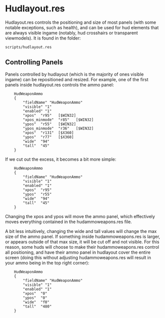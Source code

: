 # Hudlayout.res

Hudlayout.res controls the positioning and size of most panels (with some notable exceptions, such as health), and can be used for hud elements that are always visible ingame (notably, hud crosshairs or transparent viewmodels). It is found in the folder:
```
scripts/hudlayout.res
```

## Controlling Panels

Panels controlled by hudlayout (which is the majority of ones visible ingame) can be repositioned and resized. For example, one of the first panels inside hudlayout.res controls the ammo panel:
```
	HudWeaponAmmo
	{
		"fieldName" "HudWeaponAmmo"
		"visible" "1"
		"enabled" "1"
		"xpos"	"r95"	[$WIN32]
		"xpos_minmode"	"r85"	[$WIN32]
		"ypos"	"r55"	[$WIN32]
		"ypos_minmode"	"r36"	[$WIN32]
		"xpos"	"r131"	[$X360]
		"ypos"	"r77"	[$X360]
		"wide"	"94"
		"tall"	"45"
	}
```
If we cut out the excess, it becomes a bit more simple:
```
	HudWeaponAmmo
	{
		"fieldName" "HudWeaponAmmo"
		"visible" "1"
		"enabled" "1"
		"xpos"	"r95"
		"ypos"	"r55"
		"wide"	"94"
		"tall"	"45"
	}
```
Changing the xpos and ypos will move the ammo panel, which effectively moves everything contained in the hudammoweapons.res file.

A bit less intuitively, changing the wide and tall values will change the max size of the ammo panel. If something inside hudammoweapons.res is larger, or appears outside of that max size, it will be cut off and not visible. For this reason, some huds will choose to make their hudammoweapons.res control all positioning, and have their ammo panel in hudlayout cover the entire screen (doing this without adjusting hudammoweapons.res will result in your ammo being in the top right corner):
```
	HudWeaponAmmo
	{
		"fieldName" "HudWeaponAmmo"
		"visible" "1"
		"enabled" "1"
		"xpos"	"0"
		"ypos"	"0"
		"wide"	"f0"
		"tall"	"480"
	}
```